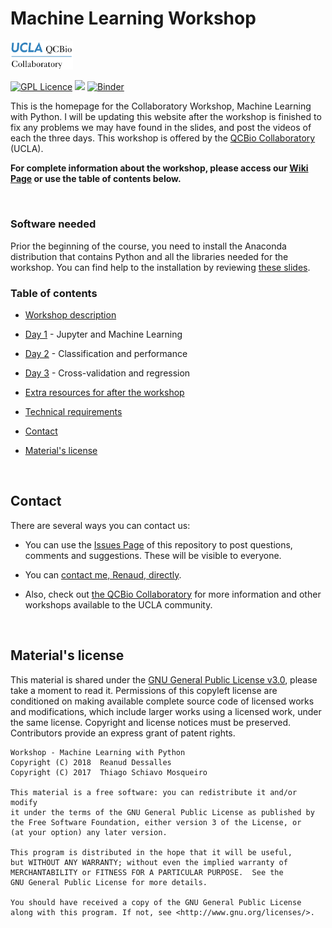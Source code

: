 # Machine Learning Workshop
<img src="materials/qcbCollaboratory_logo.png" width="100" />

[![GPL Licence](https://badges.frapsoft.com/os/gpl/gpl.svg?v=103)](https://opensource.org/licenses/GPL-3.0/)
<img src="https://img.shields.io/badge/Python-_3.*-brightgreen.svg">
[![Binder](https://mybinder.org/badge.svg)](https://mybinder.org/v2/gh/QCB-Collaboratory/W17.MachineLearning/master)

This is the homepage for the Collaboratory Workshop, Machine Learning with Python. I will be updating this website after the workshop is finished to fix any problems we may have found in the slides, and post the videos of each the three days. This workshop is offered by the [QCBio Collaboratory](https://qcb.ucla.edu/collaboratory/workshops/machinelearning/) (UCLA).

**For complete information about the workshop, please access our [Wiki Page](https://github.com/QCB-Collaboratory/W17.MachineLearning/wiki) or use the table of contents below.**

<br />

### Software needed

Prior the beginning of the course, you need to install the Anaconda distribution that contains Python and all the libraries needed for the workshop. You can find help to the installation by reviewing [these slides](https://drive.google.com/open?id=1b8Tevu5R5cm2qobXwy1kcH73Kzt7MhMm).

### Table of contents

* [Workshop description](https://github.com/QCB-Collaboratory/W17.MachineLearning/wiki#workshop-description)

* [Day 1](https://github.com/QCB-Collaboratory/W17.MachineLearning/wiki/Day-1) - Jupyter and Machine Learning

* [Day 2](https://github.com/QCB-Collaboratory/W17.MachineLearning/wiki/Day-2) - Classification and performance

* [Day 3](https://github.com/QCB-Collaboratory/W17.MachineLearning/wiki/Day-3) - Cross-validation and regression

* [Extra resources for after the workshop](https://github.com/QCB-Collaboratory/W17.MachineLearning/wiki/Extra-resources-for-after-the-workshop)

* [Technical requirements](https://github.com/QCB-Collaboratory/W17.MachineLearning/wiki#technical-requirements)

* [Contact](https://github.com/QCB-Collaboratory/W17.MachineLearning/wiki#contact)

* [Material's license](./README.md#materials-license)


<br />

## Contact

There are several ways you can contact us:

* You can use the [Issues Page](https://github.com/QCB-Collaboratory/W17.MachineLearning/issues) of this repository to post questions, comments and suggestions. These will be visible to everyone.

* You can [contact me, Renaud, directly](https://dessalles.github.io/).

* Also, check out [the QCBio Collaboratory](https://qcb.ucla.edu/collaboratory/) for more information and other workshops available to the UCLA community.


<br />

## Material's license

This material is shared under the [GNU General Public License v3.0](https://github.com/QCB-Collaboratory/W17.MachineLearning/blob/master/LICENSE), please take a moment to read it. Permissions of this copyleft license are conditioned on making available complete source code of licensed works and modifications, which include larger works using a licensed work, under the same license. Copyright and license notices must be preserved. Contributors provide an express grant of patent rights.

```
Workshop - Machine Learning with Python
Copyright (C) 2018  Reanud Dessalles
Copyright (C) 2017  Thiago Schiavo Mosqueiro

This material is a free software: you can redistribute it and/or modify
it under the terms of the GNU General Public License as published by
the Free Software Foundation, either version 3 of the License, or
(at your option) any later version.

This program is distributed in the hope that it will be useful,
but WITHOUT ANY WARRANTY; without even the implied warranty of
MERCHANTABILITY or FITNESS FOR A PARTICULAR PURPOSE.  See the
GNU General Public License for more details.

You should have received a copy of the GNU General Public License
along with this program. If not, see <http://www.gnu.org/licenses/>.
```
